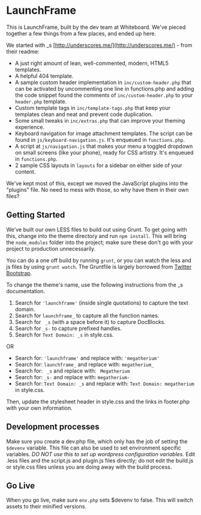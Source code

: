 
LaunchFrame
===

This is LaunchFrame, built by the dev team at Whiteboard. We've pieced together a few things from a few places, and ended up here.

We started with _s [http://underscores.me/](http://underscores.me/) - from their readme:

* A just right amount of lean, well-commented, modern, HTML5 templates.
* A helpful 404 template.
* A sample custom header implementation in `inc/custom-header.php` that can be activated by uncommenting one line in functions.php and adding the code snippet found the comments of `inc/custom-header.php` to your `header.php` template.
* Custom template tags in `inc/template-tags.php` that keep your templates clean and neat and prevent code duplication.
* Some small tweaks in `inc/extras.php` that can improve your theming experience.
* Keyboard navigation for image attachment templates. The script can be found in `js/keyboard-navigation.js`. It's enqueued in `functions.php`.
* A script at `js/navigation.js` that makes your menu a toggled dropdown on small screens (like your phone), ready for CSS artistry. It's enqueued in `functions.php`.
* 2 sample CSS layouts in `layouts` for a sidebar on either side of your content.

We've kept most of this, except we moved the JavaScript plugins into the "plugins" file. No need to mess with those, so why have them in their own files?

Getting Started
---------------

We've built our own LESS files to build out using Grunt. To get going with this, change into the theme directory and run `npm install`. This will bring the `node_modules` folder into the project; make sure these don't go with your project to production unnecessarily.

You can do a one off build by running `grunt`, or you can watch the less and js files by using `grunt watch`. The Gruntfile is largely borrowed from [Twitter Bootstrap](https://github.com/twbs/bootstrap/blob/master/Gruntfile.js).

To change the theme's name, use the following instructions from the _s documentation.

1. Search for `'launchframe'` (inside single quotations) to capture the text domain.
2. Search for `launchframe_` to capture all the function names.
3. Search for <code>&nbsp;_s</code> (with a space before it) to capture DocBlocks.
4. Search for `_s-` to capture prefixed handles.
5. Search for `Text Domain: _s` in style.css.

OR

* Search for: `'launchframe'` and replace with: `'megatherium'`
* Search for: `launchframe_` and replace with: `megatherium_`
* Search for: <code>&nbsp;_s</code> and replace with: <code>&nbsp;Megatherium</code>
* Search for: `_s-` and replace with: `megatherium-`
* Search for: `Text Domain: _s` and replace with: `Text Domain: megatherium` in style.css.

Then, update the stylesheet header in style.css and the links in footer.php with your own information.

Development processes
---------------
Make sure you create a dev.php file, which only has the job of setting the `$devenv` variable. This file can also be used to set environment specific variables. *DO NOT use this to set up wordpress configuration variables.* Edit .less files and the script.js and plugin.js files directly; do not edit the build.js or style.css files unless you are doing away with the build process.

Go Live
---------------
When you go live, make sure `env.php` sets $devenv to false. This will switch assets to their minified versions.